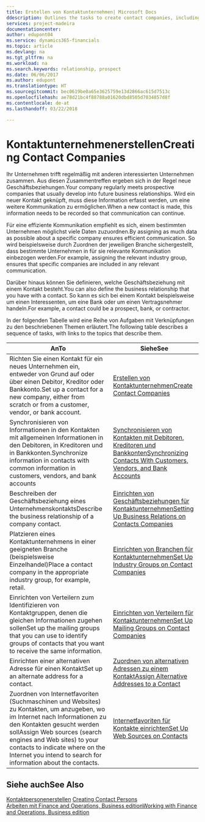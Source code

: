 ```yaml
---
title: Erstellen von Kontaktunternehmen| Microsoft Docs
ddescription: Outlines the tasks to create contact companies, including assigning relevant data about prospects and defining the business relationships you have with companies.
services: project-madeira
documentationcenter: 
author: edupont04
ms.service: dynamics365-financials
ms.topic: article
ms.devlang: na
ms.tgt_pltfrm: na
ms.workload: na
ms.search.keywords: relationship, prospect
ms.date: 06/06/2017
ms.author: edupont
ms.translationtype: HT
ms.sourcegitcommit: bec0619be0a65e3625759e13d2866ac615d7513c
ms.openlocfilehash: ae78d21bc4f88788a01620dbd8505d7034857d8f
ms.contentlocale: de-at
ms.lasthandoff: 03/22/2018

---
```

# <a name="creating-contact-companies"></a><span data-ttu-id="6f214-102">Kontaktunternehmenerstellen</span><span class="sxs-lookup"><span data-stu-id="6f214-102">Creating Contact Companies</span></span>
<span data-ttu-id="6f214-103">Ihr Unternehmen trifft regelmäßig mit anderen interessierten Unternehmen zusammen. Aus diesen Zusammentreffen ergeben sich in der Regel neue Geschäftsbeziehungen.</span><span class="sxs-lookup"><span data-stu-id="6f214-103">Your company regularly meets prospective companies that usually develop into future business relationships.</span></span> <span data-ttu-id="6f214-104">Wird ein neuer Kontakt geknüpft, muss diese Information erfasst werden, um eine weitere Kommunikation zu ermöglichen.</span><span class="sxs-lookup"><span data-stu-id="6f214-104">When a new contact is made, this information needs to be recorded so that communication can continue.</span></span>

<span data-ttu-id="6f214-105">Für eine effiziente Kommunikation empfiehlt es sich, einem bestimmten Unternehmen möglichst viele Daten zuzuordnen.</span><span class="sxs-lookup"><span data-stu-id="6f214-105">By assigning as much data as possible about a specific company ensures efficient communication.</span></span> <span data-ttu-id="6f214-106">So wird beispielsweise durch Zuordnen der jeweiligen Branche sichergestellt, dass bestimmte Unternehmen in für sie relevante Kommunikation einbezogen werden.</span><span class="sxs-lookup"><span data-stu-id="6f214-106">For example, assigning the relevant industry group, ensures that specific companies are included in any relevant communication.</span></span>

<span data-ttu-id="6f214-107">Darüber hinaus können Sie definieren, welche Geschäftsbeziehung mit einem Kontakt besteht.</span><span class="sxs-lookup"><span data-stu-id="6f214-107">You can also define the business relationship that you have with a contact.</span></span> <span data-ttu-id="6f214-108">So kann es sich bei einem Kontakt beispielsweise um einen Interessenten, um eine Bank oder um einen Vertragsnehmer handeln.</span><span class="sxs-lookup"><span data-stu-id="6f214-108">For example, a contact could be a prospect, bank, or contractor.</span></span>

<span data-ttu-id="6f214-109">In der folgenden Tabelle wird eine Reihe von Aufgaben mit Verknüpfungen zu den beschriebenen Themen erläutert.</span><span class="sxs-lookup"><span data-stu-id="6f214-109">The following table describes a sequence of tasks, with links to the topics that describe them.</span></span>

| <span data-ttu-id="6f214-110">An</span><span class="sxs-lookup"><span data-stu-id="6f214-110">To</span></span> | <span data-ttu-id="6f214-111">Siehe</span><span class="sxs-lookup"><span data-stu-id="6f214-111">See</span></span> |
| --- | --- |
| <span data-ttu-id="6f214-112">Richten Sie einen Kontakt für ein neues Unternehmen ein, entweder von Grund auf oder über einen Debitor, Kreditor oder Bankkonto.</span><span class="sxs-lookup"><span data-stu-id="6f214-112">Set up a contact for a new company, either from scratch or from a customer, vendor, or bank account.</span></span> |[<span data-ttu-id="6f214-113">Erstellen von Kontaktunternehmen</span><span class="sxs-lookup"><span data-stu-id="6f214-113">Create Contact Companies</span></span>](marketing-how-create-contact-companies.md) |
| <span data-ttu-id="6f214-114">Synchronisieren von Informationen in den Kontakten mit allgemeinen Informationen in den Debitoren, in Kreditoren und in Bankkonten.</span><span class="sxs-lookup"><span data-stu-id="6f214-114">Synchronize information in contacts with common information in customers, vendors, and bank accounts</span></span> |[<span data-ttu-id="6f214-115">Synchronisieren von Kontakten mit Debitoren, Kreditoren und Bankkonten</span><span class="sxs-lookup"><span data-stu-id="6f214-115">Synchronizing Contacts With Customers, Vendors, and Bank Accounts</span></span>](marketing-synchronize-contacts-customers-vendors-bank-accounts.md) |
| <span data-ttu-id="6f214-116">Beschreiben der Geschäftsbeziehung eines Unternehmenskontakts</span><span class="sxs-lookup"><span data-stu-id="6f214-116">Describe the business relationship of a company contact.</span></span> |[<span data-ttu-id="6f214-117">Einrichten von Geschäftsbeziehungen für Kontaktunternehmen</span><span class="sxs-lookup"><span data-stu-id="6f214-117">Setting Up Business Relations on Contacts Companies</span></span>](marketing-business-relations.md) |
| <span data-ttu-id="6f214-118">Platzieren eines Kontaktunternehmens in einer geeigneten Branche (beispielsweise Einzelhandel)</span><span class="sxs-lookup"><span data-stu-id="6f214-118">Place a contact company in the appropriate industry group, for example, retail.</span></span> |[<span data-ttu-id="6f214-119">Einrichten von Branchen für Kontaktunternehmen</span><span class="sxs-lookup"><span data-stu-id="6f214-119">Set Up Industry Groups on Contact Companies</span></span>](marketing-industry-groups.md) |
| <span data-ttu-id="6f214-120">Einrichten von Verteilern zum Identifizieren von Kontaktgruppen, denen die gleichen Informationen zugehen sollen</span><span class="sxs-lookup"><span data-stu-id="6f214-120">Set up the mailing groups that you can use to identify groups of contacts that you want to receive the same information.</span></span> |[<span data-ttu-id="6f214-121">Einrichten von Verteilern für Kontaktunternehmen</span><span class="sxs-lookup"><span data-stu-id="6f214-121">Set Up Mailing Groups on Contact Companies</span></span>](marketing-mailing-groups.md) |
| <span data-ttu-id="6f214-122">Einrichten einer alternativen Adresse für einen Kontakt</span><span class="sxs-lookup"><span data-stu-id="6f214-122">Set up an alternate address for a contact.</span></span> |[<span data-ttu-id="6f214-123">Zuordnen von alternativen Adressen zu einem Kontakt</span><span class="sxs-lookup"><span data-stu-id="6f214-123">Assign Alternative Addresses to a Contact</span></span>](marketing-how-assign-alternate-address.md) |
| <span data-ttu-id="6f214-124">Zuordnen von Internetfavoriten (Suchmaschinen und Websites) zu Kontakten, um anzugeben, wo im Internet nach Informationen zu den Kontakten gesucht werden soll</span><span class="sxs-lookup"><span data-stu-id="6f214-124">Assign Web sources (search engines and Web sites) to your contacts to indicate where on the Internet you intend to search for information about the contacts.</span></span> |[<span data-ttu-id="6f214-125">Internetfavoriten für Kontakte einrichten</span><span class="sxs-lookup"><span data-stu-id="6f214-125">Set Up Web Sources on Contacts</span></span>](marketing-web-sources.md) |

## <a name="see-also"></a><span data-ttu-id="6f214-126">Siehe auch</span><span class="sxs-lookup"><span data-stu-id="6f214-126">See Also</span></span>
<span data-ttu-id="6f214-127">[Kontaktpersonenerstellen](marketing-create-contact-persons.md) </span><span class="sxs-lookup"><span data-stu-id="6f214-127">[Creating Contact Persons](marketing-create-contact-persons.md) </span></span>  
[<span data-ttu-id="6f214-128">Arbeiten mit Finance and Operations, Business edition</span><span class="sxs-lookup"><span data-stu-id="6f214-128">Working with Finance and Operations, Business edition</span></span>](ui-work-product.md)

